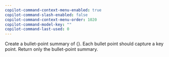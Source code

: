 ```yaml
---
copilot-command-context-menu-enabled: true
copilot-command-slash-enabled: false
copilot-command-context-menu-order: 1020
copilot-command-model-key: ""
copilot-command-last-used: 0
---
```

Create a bullet-point summary of {}. Each bullet point should capture a key point. Return only the bullet-point summary.